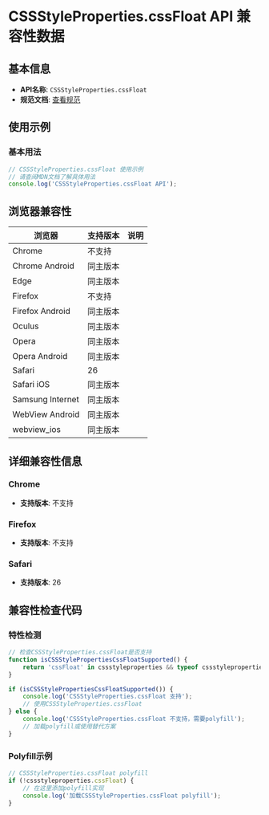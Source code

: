 # CSSStyleProperties.cssFloat API 兼容性数据

## 基本信息

- **API名称**: `CSSStyleProperties.cssFloat`
- **规范文档**: [查看规范](https://drafts.csswg.org/cssom/#dom-cssstyleproperties-cssfloat)

## 使用示例

### 基本用法

```javascript
// CSSStyleProperties.cssFloat 使用示例
// 请查阅MDN文档了解具体用法
console.log('CSSStyleProperties.cssFloat API');
```

## 浏览器兼容性

| 浏览器 | 支持版本 | 说明 |
|--------|----------|------|
| Chrome | 不支持 |  |
| Chrome Android | 同主版本 |  |
| Edge | 同主版本 |  |
| Firefox | 不支持 |  |
| Firefox Android | 同主版本 |  |
| Oculus | 同主版本 |  |
| Opera | 同主版本 |  |
| Opera Android | 同主版本 |  |
| Safari | 26 |  |
| Safari iOS | 同主版本 |  |
| Samsung Internet | 同主版本 |  |
| WebView Android | 同主版本 |  |
| webview_ios | 同主版本 |  |

## 详细兼容性信息

### Chrome

- **支持版本**: 不支持

### Firefox

- **支持版本**: 不支持

### Safari

- **支持版本**: 26

## 兼容性检查代码

### 特性检测

```javascript
// 检查CSSStyleProperties.cssFloat是否支持
function isCSSStylePropertiesCssFloatSupported() {
    return 'cssFloat' in cssstyleproperties && typeof cssstyleproperties.cssFloat === 'function';
}

if (isCSSStylePropertiesCssFloatSupported()) {
    console.log('CSSStyleProperties.cssFloat 支持');
    // 使用CSSStyleProperties.cssFloat
} else {
    console.log('CSSStyleProperties.cssFloat 不支持，需要polyfill');
    // 加载polyfill或使用替代方案
}
```

### Polyfill示例

```javascript
// CSSStyleProperties.cssFloat polyfill
if (!cssstyleproperties.cssFloat) {
    // 在这里添加polyfill实现
    console.log('加载CSSStyleProperties.cssFloat polyfill');
}
```

